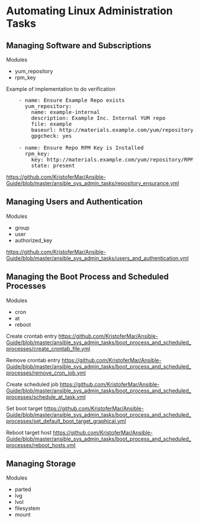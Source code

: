 # Automating Linux Administration Tasks

## Managing Software and Subscriptions
Modules
- yum_repository
- rpm_key

Example of implementation to do verification
<pre>
    - name: Ensure Example Repo exists
      yum_repository:
        name: example-internal
        description: Example Inc. Internal YUM repo
        file: example
        baseurl: http://materials.example.com/yum/repository/
        gpgcheck: yes

    - name: Ensure Repo RPM Key is Installed
      rpm_key:
        key: http://materials.example.com/yum/repository/RPM-GPG-KEY-example
        state: present
</pre>

https://github.com/KristoferMar/Ansible-Guide/blob/master/ansible_sys_admin_tasks/repository_ensurance.yml


## Managing Users and Authentication
Modules
- group
- user
- authorized_key

https://github.com/KristoferMar/Ansible-Guide/blob/master/ansible_sys_admin_tasks/users_and_authentication.yml


## Managing the Boot Process and Scheduled Processes
Modules
- cron
- at
- reboot

Create crontab entry
https://github.com/KristoferMar/Ansible-Guide/blob/master/ansible_sys_admin_tasks/boot_process_and_scheduled_processes/create_crontab_file.yml

Remove crontab entry
https://github.com/KristoferMar/Ansible-Guide/blob/master/ansible_sys_admin_tasks/boot_process_and_scheduled_processes/remove_cron_job.yml

Create scheduled job
https://github.com/KristoferMar/Ansible-Guide/blob/master/ansible_sys_admin_tasks/boot_process_and_scheduled_processes/schedule_at_task.yml

Set boot target
https://github.com/KristoferMar/Ansible-Guide/blob/master/ansible_sys_admin_tasks/boot_process_and_scheduled_processes/set_default_boot_target_graphical.yml

Reboot target host
https://github.com/KristoferMar/Ansible-Guide/blob/master/ansible_sys_admin_tasks/boot_process_and_scheduled_processes/reboot_hosts.yml


## Managing Storage
Modules
- parted
- lvg
- lvol
- filesystem
- mount


